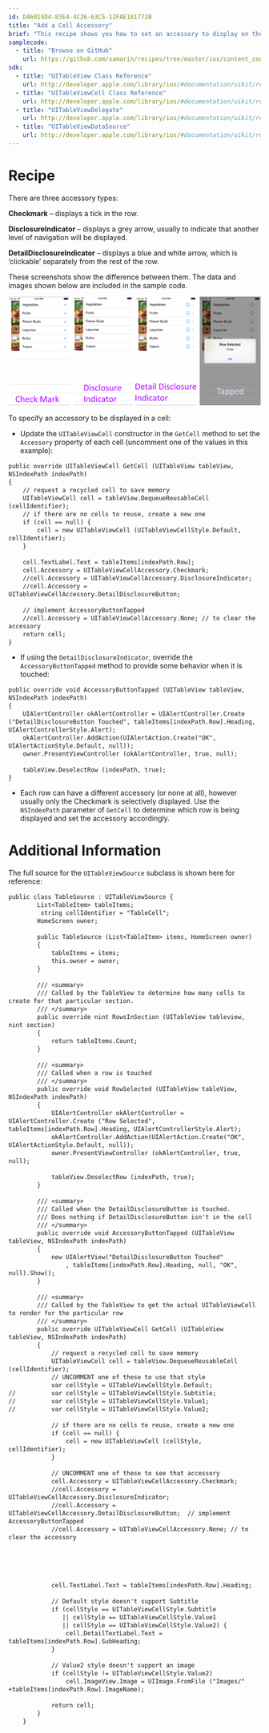 ```yaml
---
id: D46015D4-83E4-4C26-63C5-12FAE181772B
title: "Add a Cell Accessory"
brief: "This recipe shows you how to set an accessory to display on the right side of a row."
samplecode:
  - title: "Browse on GitHub" 
    url: https://github.com/xamarin/recipes/tree/master/ios/content_controls/tables/add_a_cell_accessory
sdk:
  - title: "UITableView Class Reference" 
    url: http://developer.apple.com/library/ios/#documentation/uikit/reference/UITableView_Class/Reference/Reference.html
  - title: "UITableViewCell Class Reference" 
    url: http://developer.apple.com/library/ios/#documentation/uikit/reference/UITableViewCell_Class/Reference/Reference.html
  - title: "UITableViewDelegate" 
    url: http://developer.apple.com/library/ios/#documentation/uikit/reference/UITableViewDelegate_Protocol/Reference/Reference.html
  - title: "UITableViewDataSource" 
    url: http://developer.apple.com/library/ios/#documentation/uikit/reference/UITableViewDataSource_Protocol/Reference/Reference.html
---
```


<a name="Recipe" class="injected"></a>


# Recipe

There are three accessory types:

 **Checkmark** – displays a tick in the row.

 **DisclosureIndicator** – displays a grey arrow, usually to
indicate that another level of navigation will be displayed.

 **DetailDisclosureIndicator** – displays a blue and white
arrow, which is ‘clickable’ separately from the rest of the row.

These screenshots show the difference between them. The data and images shown
below are included in the sample code.



 [ ![](Images/Add_a_Cell_Accessory.png)](Images/Add_a_Cell_Accessory.png)



 To specify an accessory to be displayed in a cell:

-  Update the `UITableViewCell` constructor in the `GetCell` method to set the `Accessory` property of each cell (uncomment one of the values in this example):


```
public override UITableViewCell GetCell (UITableView tableView, NSIndexPath indexPath)
{
    // request a recycled cell to save memory
    UITableViewCell cell = tableView.DequeueReusableCell (cellIdentifier);
    // if there are no cells to reuse, create a new one
    if (cell == null) {
        cell = new UITableViewCell (UITableViewCellStyle.Default, cellIdentifier);
    }

    cell.TextLabel.Text = tableItems[indexPath.Row];
    cell.Accessory = UITableViewCellAccessory.Checkmark;
    //cell.Accessory = UITableViewCellAccessory.DisclosureIndicator;
    //cell.Accessory = UITableViewCellAccessory.DetailDisclosureButton;

    // implement AccessoryButtonTapped
    //cell.Accessory = UITableViewCellAccessory.None; // to clear the accessory
    return cell;
}
```

-  If using the `DetailDisclosureIndicator`, override the `AccessoryButtonTapped` method to provide some behavior when it is touched:


```
public override void AccessoryButtonTapped (UITableView tableView, NSIndexPath indexPath)
{
	UIAlertController okAlertController = UIAlertController.Create ("DetailDisclosureButton Touched", tableItems[indexPath.Row].Heading, UIAlertControllerStyle.Alert);
	okAlertController.AddAction(UIAlertAction.Create("OK", UIAlertActionStyle.Default, null));
	owner.PresentViewController (okAlertController, true, null);

	tableView.DeselectRow (indexPath, true);
}
```

-  Each row can have a different accessory (or none at all), however usually only the Checkmark is selectively displayed. Use the `NSIndexPath` parameter of `GetCell` to determine which row is being displayed and set the accessory accordingly.


 <a name="Additional_Information" class="injected"></a>


# Additional Information

The full source for the `UITableViewSource` subclass is shown here for
reference:

```
public class TableSource : UITableViewSource {
		List<TableItem> tableItems;
		 string cellIdentifier = "TableCell";
		HomeScreen owner;
	
		public TableSource (List<TableItem> items, HomeScreen owner)
		{
			tableItems = items;
			this.owner = owner;
		}
	
		/// <summary>
		/// Called by the TableView to determine how many cells to create for that particular section.
		/// </summary>
		public override nint RowsInSection (UITableView tableview, nint section)
		{
			return tableItems.Count;
		}
		
		/// <summary>
		/// Called when a row is touched
		/// </summary>
		public override void RowSelected (UITableView tableView, NSIndexPath indexPath)
		{
			UIAlertController okAlertController = UIAlertController.Create ("Row Selected", tableItems[indexPath.Row].Heading, UIAlertControllerStyle.Alert);
			okAlertController.AddAction(UIAlertAction.Create("OK", UIAlertActionStyle.Default, null));
			owner.PresentViewController (okAlertController, true, null);

			tableView.DeselectRow (indexPath, true);
		}
		
		/// <summary>
		/// Called when the DetailDisclosureButton is touched.
		/// Does nothing if DetailDisclosureButton isn't in the cell
		/// </summary>
		public override void AccessoryButtonTapped (UITableView tableView, NSIndexPath indexPath)
		{
			new UIAlertView("DetailDisclosureButton Touched"
				, tableItems[indexPath.Row].Heading, null, "OK", null).Show();
		}

		/// <summary>
		/// Called by the TableView to get the actual UITableViewCell to render for the particular row
		/// </summary>
		public override UITableViewCell GetCell (UITableView tableView, NSIndexPath indexPath)
		{
			// request a recycled cell to save memory
			UITableViewCell cell = tableView.DequeueReusableCell (cellIdentifier);
			// UNCOMMENT one of these to use that style
			var cellStyle = UITableViewCellStyle.Default;
//			var cellStyle = UITableViewCellStyle.Subtitle;
//			var cellStyle = UITableViewCellStyle.Value1;
//			var cellStyle = UITableViewCellStyle.Value2;

			// if there are no cells to reuse, create a new one
			if (cell == null) {
				cell = new UITableViewCell (cellStyle, cellIdentifier);
			}
			
			// UNCOMMENT one of these to see that accessory
			cell.Accessory = UITableViewCellAccessory.Checkmark;
			//cell.Accessory = UITableViewCellAccessory.DisclosureIndicator;
			//cell.Accessory = UITableViewCellAccessory.DetailDisclosureButton;  // implement AccessoryButtonTapped
			//cell.Accessory = UITableViewCellAccessory.None; // to clear the accessory

			
			


			cell.TextLabel.Text = tableItems[indexPath.Row].Heading;
			
			// Default style doesn't support Subtitle
			if (cellStyle == UITableViewCellStyle.Subtitle 
			   || cellStyle == UITableViewCellStyle.Value1
			   || cellStyle == UITableViewCellStyle.Value2) {
				cell.DetailTextLabel.Text = tableItems[indexPath.Row].SubHeading;
			}
			
			// Value2 style doesn't support an image
			if (cellStyle != UITableViewCellStyle.Value2)
				cell.ImageView.Image = UIImage.FromFile ("Images/" +tableItems[indexPath.Row].ImageName);
			
			return cell;
		}
	}
```

